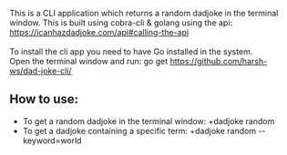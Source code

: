 This is a CLI application which returns a random dadjoke in the terminal window. This is built using cobra-cli & golang using the api: 
https://icanhazdadjoke.com/api#calling-the-api <br><br>
To install the cli app you need to have Go installed in the system.<br>
Open the terminal window and run: go get https://github.com/harsh-ws/dad-joke-cli/ <br>

## How to use:<br>
* To get a random dadjoke in the terminal window: +dadjoke random<br>
* To get a dadjoke containing a specific term: +dadjoke random --keyword=world<br>

